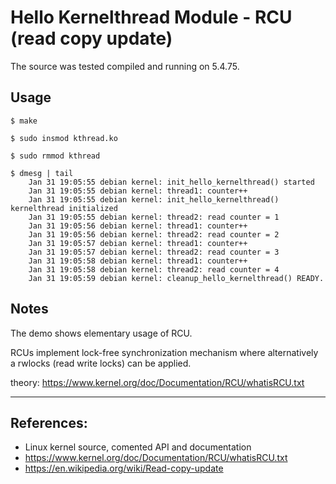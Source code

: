 # Hello Kernelthread Module - RCU (read copy update)

The source was tested compiled and running on 5.4.75.  

## Usage

```
$ make

$ sudo insmod kthread.ko

$ sudo rmmod kthread

$ dmesg | tail
    Jan 31 19:05:55 debian kernel: init_hello_kernelthread() started
    Jan 31 19:05:55 debian kernel: thread1: counter++
    Jan 31 19:05:55 debian kernel: init_hello_kernelthread() kernelthread initialized
    Jan 31 19:05:55 debian kernel: thread2: read counter = 1
    Jan 31 19:05:56 debian kernel: thread1: counter++
    Jan 31 19:05:56 debian kernel: thread2: read counter = 2
    Jan 31 19:05:57 debian kernel: thread1: counter++
    Jan 31 19:05:57 debian kernel: thread2: read counter = 3
    Jan 31 19:05:58 debian kernel: thread1: counter++
    Jan 31 19:05:58 debian kernel: thread2: read counter = 4
    Jan 31 19:05:59 debian kernel: cleanup_hello_kernelthread() READY.
```

## Notes

The demo shows elementary usage of RCU.  

RCUs implement lock-free synchronization mechanism where alternatively a rwlocks (read write locks) can be applied.  

theory: https://www.kernel.org/doc/Documentation/RCU/whatisRCU.txt  

---

## References:
 * Linux kernel source, comented API and documentation
 * https://www.kernel.org/doc/Documentation/RCU/whatisRCU.txt
 * https://en.wikipedia.org/wiki/Read-copy-update
